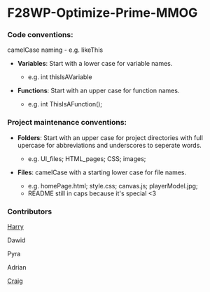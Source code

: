 # F28WP-Optimize-Prime-MMOG



### Code conventions:

camelCase naming - e.g. likeThis

- **Variables**: Start with a lower case for variable names.
  - e.g. int thisIsAVariable
  
- **Functions**: Start with an upper case for function names.
  - e.g. int ThisIsAFunction();

### Project maintenance conventions:

- **Folders**: Start with an upper case for project directories with full upercase for abbreviations and underscores to seperate words. 
    - e.g. UI_files; HTML_pages; CSS; images;

- **Files**: camelCase with a starting lower case for file names.
    - e.g. homePage.html; style.css; canvas.js; playerModel.jpg; 
    - README still in caps because it's special <3

### Contributors

[Harry](https://github.com/N0m0turtle)

Dawid

Pyra

Adrian

[Craig](https://github.com/craigm2013)

